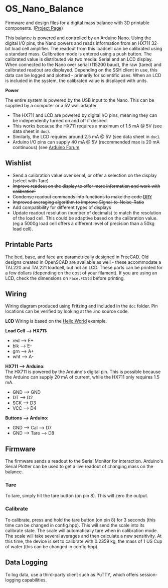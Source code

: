 # OS_Nano_Balance
Firmware and design files for a digital mass balance with 3D printable components.
([Project Page](https://www.appropedia.org/3-D_Printable_Digital_Balance))

This balance is powered and controlled by an Arduino Nano. 
Using the digital I/O pins, the Nano powers and reads information from an HX711
32-bit load cell amplifier.
The readout from this loadcell can be calibrated using a standard mass.
Calibration mode is entered using a push button.
The calibrated value is distributed via two media: Serial and an LCD display.
When connected to the Nano over serial (115200 baud), the raw (tared) and calibrated 
readout are displayed.
Depending on the SSH client in use, this data can be logged and plotted -
primarily for scientific uses.
When an LCD is included in the system, the calibrated value is displayed with units.

**Power**

The entire system is powered by the USB input to the Nano.
This can be supplied by a computer or a 5V wall adapter.
* The HX711 and LCD are powered by digital I/O pins, meaning they can be independently turned on and off if desired.
* This works because the HX711 requires a maximum of 1.5 mA @ 5V (see data sheet in ``doc``).
* Similarly, the LCD requires around 2.5 mA @ 5V (see data sheet in ``doc``). 
* Arduino I/O pins can supply 40 mA @ 5V (recommended max is 20 mA continuous) 
(see [Arduino Forum](https://forum.arduino.cc/index.php?topic=121675.0)

## Wishlist
* Send a calibration value over serial, or offer a selection on the display (select with Tare)
* ~~Improve readout on the display to offer more information and work with calibration`~~
* ~~Condense readout commands into functions to make the code 
[DRY](https://pragprog.com/the-pragmatic-programmer/extracts/tips)~~
* ~~Improved averaging algorithm to improve Signal-to-Noise-Ratio~~
* Add compatibility for different types of displays
* Update readout resolution (number of decimals) to match the resolution of the load cell.
This could be adaptive based on the calibration value. 
(eg a 5000g load cell offers a different level of precision than a 50kg load cell).

## Printable Parts
The bed, base, and face are parametrically designed in FreeCAD.
Old designs created in OpenSCAD are available as well - 
these accommodate a TAL220 and TAL221 loadcell, but not an LCD.
These parts can be printed for a few dollars (depending on the cost of your filament).
If you are using an LCD, check the dimensions on ``Face.FCStd`` before printing.

## Wiring
Wiring diagram produced using Fritzing and included in the `doc` folder. 
Pin locations can be verified by looking at the .ino source code.

**LCD**
Wiring is based on the 
[Hello World](https://www.arduino.cc/en/Tutorial/HelloWorld)
example.

**Load Cell --> HX711:**  
* red --> E+  
* blk --> E-  
* grn --> A+  
* wht --> A-  

**HX711 --> Arduino:**  
The HX711 is powered by the Arduino's digital pin. 
This is possible because the Arduino can supply 20 mA of current, while the 
HX711 only requires 1.5 mA. 
* GND --> GND  
* DT  --> D2  
* SCK --> D3  
* VCC --> D4  

**Buttons --> Arduino:**  
* GND --> Cal  --> D7
* GND --> Tare --> D8

## Firmware
The firmware sends a readout to the Serial Monitor for interaction.
Arduino's Serial Plotter can be used to get a live readout of changing mass on
the balance.

### Tare
To tare, simply hit the tare button (on pin 8). This will zero the output.

### Calibrate
To calibrate, press and hold the tare button (on pin 8) for 3 seconds
(this time can be changed in config.hpp).
This will send the scale into its calibrate state.
The scale will automatically tare when in calibration mode.
The scale will take several averages and then calculate a new sensitivity.
At this time, the device is set to calibrate with 0.2359 kg, the mass of 1 US Cup of water
(this can be changed in config.hpp).

## Data Logging
To log data, use a third-party client such as PuTTY, which offers session-logging
capabilities.
